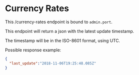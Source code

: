 # Currency Rates

This /currency-rates endpoint is bound to `admin.port`.

This endpoint will return a json with the latest update timestamp.

The timestamp will be in the ISO-8601 format, using UTC.

Possible response example:

```json
{
  "last_update":"2018-11-06T19:25:48.085Z"
}
```
